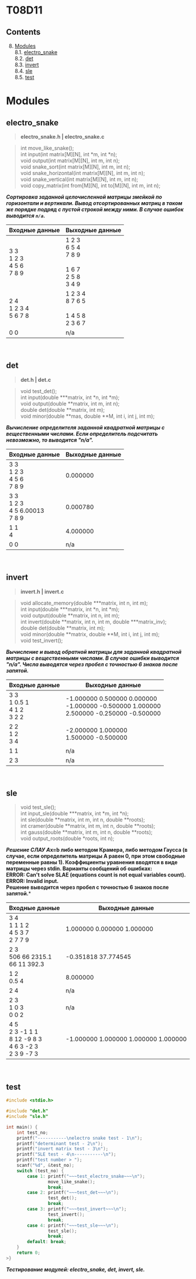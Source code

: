 # T08D11

## Contents

8. [Modules](#modules) \
 8.1. [electro_snake](#electro_snake) \
 8.2. [det](#det) \
 8.3. [invert](#invert) \
 8.4. [sle](#sle) \
 8.5. [test](#test)

# Modules 

## electro_snake
>**electro_snake.h | electro_snake.c**

>int move_like_snake(); 
<br/>int input(int matrix[M][N], int *m, int *n);
<br/>void output(int matrix[M][N], int m, int n);
<br/>void snake_sort(int matrix[M][N], int m, int n);
<br/>void snake_horizontal(int matrix[M][N], int m, int n);
<br/>void snake_vertical(int matrix[M][N], int m, int n);
<br/>void copy_matrix(int from[M][N], int to[M][N], int m, int n);

***Сортировка заданной целочисленной матрицы змейкой по горизонтали и вертикали. Вывод отсортированных матриц в таком же порядке подряд с пустой строкой между ними. В случае ошибок выводится `n/a`.***

| Входные данные | Выходные данные |
| ------ | ------ |
| 3 3<br/>1 2 3<br/>4 5 6<br/>7 8 9 | 1 2 3<br/>6 5 4<br/>7 8 9<br/><br/>1 6 7<br/>2 5 8<br/>3 4 9<br/> |
| 2 4<br/>1 2 3 4<br/>5 6 7 8 | 1 2 3 4<br/>8 7 6 5<br/><br/>1 4 5 8<br/>2 3 6 7<br/> |
| 0 0 | n/a |

<br/>


## det

>**det.h | det.c**

>void test_det();
<br/>int input(double ***matrix, int *n, int *m);
<br/>void output(double **matrix, int m, int n);
<br/>double det(double **matrix, int m);
<br/>void minor(double **mas, double **M, int i, int j, int m);

***Вычисление определителя заданной квадратной матрицы с вещественными числами. Если определитель подсчитать невозможно, то выводится "n/a".***

| Входные данные | Выходные данные |
| ------ | ------ |
| 3 3<br/>1 2 3<br/>4 5 6<br/>7 8 9 | 0.000000 |
| 3 3<br/>1 2 3<br/>4 5 6.00013<br/>7 8 9 | 0.000780 |
| 1 1<br/>4 | 4.000000 |
| 0 0 | n/a |

<br/>


## invert

>**invert.h | invert.c**

>void allocate_memory(double ***matrix, int n, int m);
<br/>int input(double ***matrix, int *n, int *m);
<br/>void output(double **matrix, int n, int m);
<br/>int invert(double **matrix, int n, int m, double ***matrix_inv);
<br/>double det(double **matrix, int m);
<br/>void minor(double **matrix, double **M, int i, int j, int m);
<br/>void test_invert();

***Вычисление и вывод обратной матрицы для заданной квадратной матрицы с вещественными числами. В случае ошибки выводится "n/a". Числа выводятся через пробел с точностью 6 знаков после запятой.***

| Входные данные | Выходные данные |
| ------ | ------ |
| 3 3<br/>1 0.5 1<br/>4 1 2<br/>3 2 2 | -1.000000 0.500000 0.000000<br/>-1.000000 -0.500000 1.000000<br/>2.500000 -0.250000 -0.500000 |
| 2 2<br/>1 2<br/>3 4 | -2.000000 1.000000<br/>1.500000 -0.500000 |
| 1 1 | n/a |
| 2 3 | n/a |

<br/>


## sle

>void test_sle();
<br/>int input_sle(double ***matrix, int *m, int *n);
<br/>int sle(double **matrix, int m, int n, double **roots);
<br/>int cramer(double **matrix, int m, int n, double **roots);
<br/>int gauss(double **matrix, int m, int n, double **roots);
<br/>void output_roots(double *roots, int n);

***Решение СЛАУ A*x=b либо методом Крамера, либо методом Гаусса (в случае, если определитель матрицы A равен 0, при этом свободные переменные равны 1). Коэффициенты уравнения вводятся в виде матрицы через stdin. Варианты сообщений об ошибках: <br/> ERROR:  Can't solve SLAE (equations count is not equal variables count).<br/>ERROR: Invalid input.<br/> Решение выводится через пробел с точностью 6 знаков после запятой.***

| Входные данные | Выходные данные |
| ------ | ------ |
| 3 4<br/>1 1 1 2<br/>4 5 3 7<br/>2 7 7 9 | 1.000000 0.000000 1.000000 |
| 2 3<br/>506 66 2315.1<br/>66 11 392.3 | -0.351818 37.774545 |
| 1 2<br/>0.5 4 | 8.000000 |
| 2 4 | n/a |
| 2 3<br/>1 0 3<br/>0 0 2 | n/a | 
| 4 5<br/>2 3 -1 1 1<br/>8 12 -9 8 3<br/>4 6 3 -2 3<br/>2 3 9 -7 3 | -1.000000 1.000000 1.000000 1.000000 |
<br/>


## test

```c
#include <stdio.h>

#include "det.h"
#include "sle.h"

int main() {
    int test_no;
    printf("-----------\nelectro snake test - 1\n");
    printf("determinant test - 2\n");
    printf("invert matrix test - 3\n");
    printf("SLE test - 4\n-----------\n");
    printf("test number > ");
    scanf("%d", &test_no);
    switch (test_no) {
        case 1: printf("~~~test_electro_snake~~~\n");
                move_like_snake();
                break;
        case 2: printf("~~~test_det~~~\n");
                test_det();
                break;
        case 3: printf("~~~test_invert~~~\n");
                test_invert();
                break;
        case 4: printf("~~~test_sle~~~\n");
                test_sle();
                break;
        default: break;
    }
    return 0;
>}
```

***Тестирование модулей: electro_snake, det, invert, sle.***
<br/>
